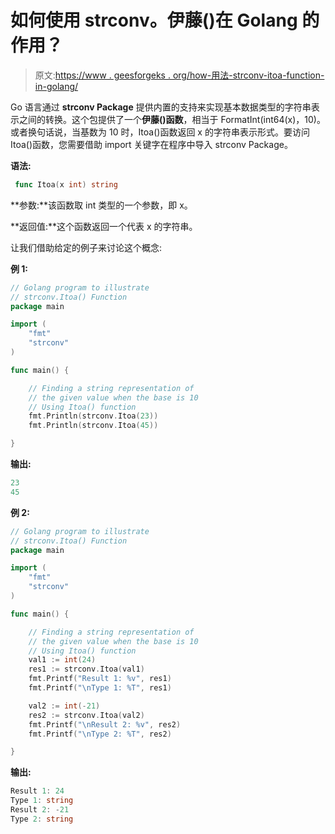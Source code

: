 # 如何使用 strconv。伊藤()在 Golang 的作用？

> 原文:[https://www . geesforgeks . org/how-用法-strconv-itoa-function-in-golang/](https://www.geeksforgeeks.org/how-to-use-strconv-itoa-function-in-golang/)

Go 语言通过 **strconv Package** 提供内置的支持来实现基本数据类型的字符串表示之间的转换。这个包提供了一个**伊藤()函数**，相当于 FormatInt(int64(x)，10)。或者换句话说，当基数为 10 时，Itoa()函数返回 x 的字符串表示形式。要访问 Itoa()函数，您需要借助 import 关键字在程序中导入 strconv Package。

**语法:**

```go
 func Itoa(x int) string
```

**参数:**该函数取 int 类型的一个参数，即 x。

**返回值:**这个函数返回一个代表 x 的字符串。

让我们借助给定的例子来讨论这个概念:

**例 1:**

```go
// Golang program to illustrate
// strconv.Itoa() Function
package main

import (
    "fmt"
    "strconv"
)

func main() {

    // Finding a string representation of
    // the given value when the base is 10
    // Using Itoa() function
    fmt.Println(strconv.Itoa(23))
    fmt.Println(strconv.Itoa(45))

}
```

**输出:**

```go
23
45

```

**例 2:**

```go
// Golang program to illustrate
// strconv.Itoa() Function
package main

import (
    "fmt"
    "strconv"
)

func main() {

    // Finding a string representation of
    // the given value when the base is 10
    // Using Itoa() function
    val1 := int(24)
    res1 := strconv.Itoa(val1)
    fmt.Printf("Result 1: %v", res1)
    fmt.Printf("\nType 1: %T", res1)

    val2 := int(-21)
    res2 := strconv.Itoa(val2)
    fmt.Printf("\nResult 2: %v", res2)
    fmt.Printf("\nType 2: %T", res2)

}
```

**输出:**

```go
Result 1: 24
Type 1: string
Result 2: -21
Type 2: string

```